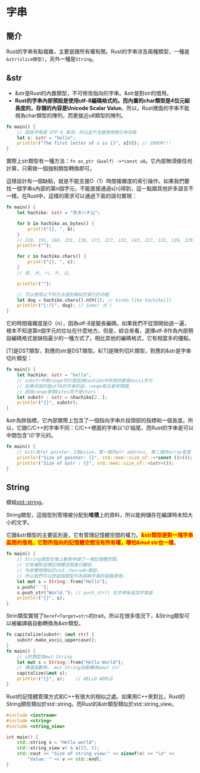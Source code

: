 # 字串

## 簡介

Rust的字串有點複雜，主要是跟所有權有關。Rust的字串涉及兩種類型，一種是`&str(slice類型)`，另外一種是`String`。

## \&str

* \&str是Rust的內置類型，不可修改指向的字串。\&str是對str的借用。
* **Rust的字串內部預設是使用utf-8編碼格式的。而內置的char類型是4位元組長度的，存儲的內容是Unicode Scalar Value**。所以，Rust裡面的字串不能視為char類型的陣列，而更接近u8類型的陣列。

```rust
fn main() {
    // 因為字串是 UTF-8 串流，所以並不支援使用索引來存取
    let s: &str = "hello";
    println!("The first letter of s is {}", s[0]); // ERROR!!!
}
```

實際上str類型有一種方法：`fn as_ptr（&self）->*const u8`。它內部無須做任何計算，只需做一個強制類型轉換即可。

這樣設計有一個缺點，就是不能支援O（1）時間複雜度的索引操作。如果我們要找一個字串s內部的第n個字元，不能直接通過s\[n]得到，這一點跟其他許多語言不一樣。在Rust中，這樣的需求可以通過下面的語句實現：

```rust
fn main() {
    let hachiko: &str = "忠犬ハチ公";

    for b in hachiko.as_bytes() {
        print!("{}, ", b);
    }
    // 229, 191, 160, 231, 138, 172, 227, 131, 143, 227, 131, 129, 229, 133, 172,
    println!("");

    for c in hachiko.chars() {
        print!("{}, ", c);
    }
    // 忠, 犬, ハ, チ, 公,

    println!("");

    // 可以使用以下的方法達到類似於索引的功能
    let dog = hachiko.chars().nth(1); // kinda like hachiko[1]
    println!("{:?}", dog); // Some('犬')
}
```

它的時間複雜度是O（n），因為utf-8是變長編碼，如果我們不從頭開始過一遍，根本不知道第n個字元的位址在什麼地方。但是，綜合來看，選擇utf-8作為內部預設編碼格式是缺陷最少的一種方式了。相比其他的編碼格式，它有相當多的優點。

\[T]是DST類型，對應的str是DST類型。&\[T]是陣列切片類型，對應的\&str是字串切片類型：

```rust
fn main() {
    let hachiko: &str = "hello";
    // substr中取range可行是因為hackiko中存放的都是ascii字元
    // 如果存放的是utf8的字串的話，range取法會有問題, 
    // 因為range是取bytes而不是chars
    let substr : &str = &hachiko[2..];
    println!("{}", substr);
}
```

\&str為胖指標，它內部實際上包含了一個指向字串片段頭部的指標和一個長度。所以，它跟C/C++的字串不同：C/C++裡面的字串以'\0'結尾，而Rust的字串是可以中間包含'\0'字元的。

```rust
fn main() {
    // &str為fat pointer，2個usize，第一個存ptr address, 第二個存array長度
    println!("Size of pointer: {}", std::mem::size_of::<*const ()>()); // 8
    println!("Size of &str : {}", std::mem::size_of::<&str>());        // 16
}
```

## String

模組[std::string](https://doc.rust-lang.org/std/string/index.html)。

String類型，這個型別管理被分配到**堆積**上的資料，所以能夠儲存在編譯時未知大小的文字。

它跟\&str類型的主要區別是，它有管理記憶體空間的權力。<mark style="color:red;">**\&str類型是對一塊字串區間的借用，它對所指向的記憶體空間沒有所有權，哪怕\&mut str也一樣**</mark>。

```rust
fn main() {
    // String類型在堆上動態申請了一塊記憶體空間，
    // 它有權對這塊記憶體空間進行擴容，
    // 內部實現類似於std::Vec<u8>類型。
    // 所以我們可以把這個類型作為容納字串的容器使用。
    let mut s = String::from("Hello");
    s.push(' ');
    s.push_str("World."); // push_str() 在字串後追加字面值
    println!("{}", s);
}
```

Strin類型實現了`Deref<Target=str>`的trait。所以在很多情況下，\&String類型可以被編譯器自動轉換為\&str類型。

```rust
fn capitalize(substr: &mut str) {
    substr.make_ascii_uppercase();
}
fn main() {
    // s的類型為mut String
    let mut s = String::from("Hello World");
    // 傳進函數時， mut String自動轉為&mut str
    capitalize(&mut s);
    println!("{}", s);    // HELLO WORLD
}
```

Rust的記憶體管理方式和C++有很大的相似之處。如果用C++來對比，Rust的String類型類似於std::string，而Rust的\&str類型類似於std::string\_view。

```cpp
#include <iostream>
#include <string>
#include <string_view>

int main() {
    std::string s = "Hello world";
    std::string_view v( & s[5], 5);
    std::cout << "Size of string_view:" << sizeof(v) << "\n" <<
        "Value: " << v << std::endl;
}
```
